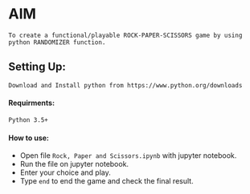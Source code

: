 # AIM
```
To create a functional/playable ROCK-PAPER-SCISSORS game by using python RANDOMIZER function.
```
## Setting Up:
```
Download and Install python from https://www.python.org/downloads
```

#### Requirments:
```
Python 3.5+
```

#### How to use:

* Open file `Rock, Paper and Scissors.ipynb` with jupyter notebook.
* Run the file on jupyter notebook.
* Enter your choice and play.
* Type `end` to end the game and check the final result.
